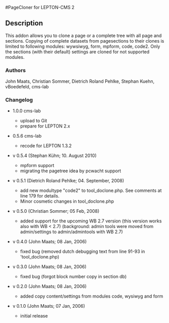 #PageCloner
for LEPTON-CMS 2

## Description
This addon allows you to clone a page or a complete tree with all page and sections.
Copying of complete datasets from pagesections to their clones is limited to following 
modules: wywsiwyg, form, mpform, code, code2. 
Only the sections (with their default) settings are cloned for not supported modules.

### Authors
John Maats, Christian Sommer, Dietrich Roland Pehlke, Stephan Kuehn, vBoedefeld, cms-lab

### Changelog

- 1.0.0 cms-lab
  + upload to Git
  + prepare for LEPTON 2.x  
  
- 0.5.6 cms-lab
  + recode for LEPTON 1.3.2   

- v 0.5.4 (Stephan K&uuml;hn; 10. August 2010)
	+ mpform support
	+ migrating the pagetree idea by pcwacht support 
        
- v 0.5.1 (Dietrich Roland Pehlke; 04. September, 2008)
	+ add new modultype "code2" to tool_doclone.php. See comments at line 179 for details.
	+ Minor cosmetic changes in tool_doclone.php
		
- v 0.5.0 (Christian Sommer; 05 Feb, 2008)
	+ added support for the upcoming WB 2.7 version (this version works also with WB < 2.7)
	  (background: admin tools were moved from admin/settings to admin/admintools with WB 2.7)

- v 0.4.0 (John Maats; 08 Jan, 2006)
	+ fixed bug (removed dutch debugging text from line 91-93 in 'tool_doclone.php)

- v 0.3.0 (John Maats; 08 Jan, 2006)
	+ fixed bug (forgot block number copy in section db)

- v 0.2.0 (John Maats; 08 Jan, 2006)
	+ added copy content/settings from modules code, wysiwyg and form

- v 0.1.0 (John Maats; 07 Jan, 2006)
	+ initial release